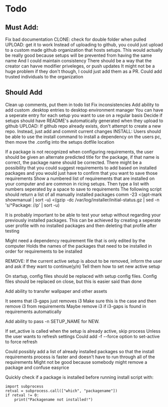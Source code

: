 # Todo

## Must Add:
Fix bad documentation
CLONE: check for double folder when pulled
UPLOAD: get it to work
	Instead of uploading to github, you could just upload to a custom made github organization that hosts setups.
		This would actually be really good because setups will be prevented from having the same name
			And I could maintain consistency
		There should be a way that the creator can havve modifier priveleges, or push updates
			It might not be a huge problem if they don't though, I could just add them as a PR.
				Could add trusted individuals to the organization


## Should Add

Clean up comments, put them in todo list
Fix inconsistencies
Add ability to add custom .desktop entries to desktop environment manager
	You can have a seperate entry for each setup you want to use on a regular basis
Decide if setups should have README's automatically generated when they upload to github
UPLOAD: If github repo already exists, don't attempt to create a new repo. Instead, just add and commit current changes
INSTALL: Users should be able to use the install command to install a dependency on the users pc, then move the .config into the setups dotfile location

If a package is not recognized when configuring requirements, the user should be given an alternate predicted title for the package, if that name is correct, the package name should be corrected.
	There might be a possibility that you could suggest requirements to add based on installed packages and you would just have to confirm that you want to save those requirements
		Show a numbered list of requirements that are installed on your computer and are common in ricing setups. Then type a list with numbers seperated by a space to save to requirements
			The following script should return a list of all manually installed packages
				comm -23 <(apt-mark showmanual | sort -u) <(gzip -dc /var/log/installer/initial-status.gz | sed -n 's/^Package: //p' | sort -u)

It is probably important to be able to test your setup without regarding your previously installed packages.
	This can be achieved by creating a seperate user profile with no installed packages and then deleting that profile after testing

Might need a dependency requirement file that is only edited by the computer
	Holds the names of the packages that need to be installed in order for requirements to be installed

REMOVE: If the current active setup is about to be removed, inform the user and ask if they want to continue(y/n)
	Tell them how to set new active setup

On startup, config files should be replaced with setup config files.
	Config files should be replaced on close, but this is easier said than done

Add ability to transfer wallpaper and other assets

It seems that i3-gaps just removes i3
	Make sure this is the case and then remove i3 from requirements
	Maybe remove i3 if i3-gaps is found in requirements automatically

Add ability to pass -n SETUP_NAME for NEW.

If set_active is called when the setup is already active, skip process
	Unless the user wants to refresh settings
		Could add -f --force option to set-active to force refresh

Could possibly add a list of already installed packages so that the install requirements process is faster and doesn't have to run through all of the requirements
	Might not be good because somebody might remove a package and confuse easyrice

Quickly check if a package is installed before running install script with:
```
import subprocess
retval = subprocess.call(["which", "packagename"])
if retval != 0:
    print("Packagename not installed!")
```
